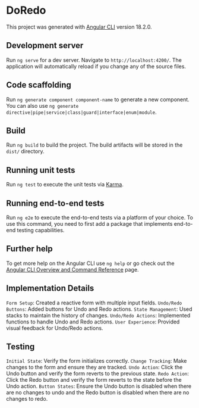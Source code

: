 # DoRedo

This project was generated with [Angular CLI](https://github.com/angular/angular-cli) version 18.2.0.

## Development server

Run `ng serve` for a dev server. Navigate to `http://localhost:4200/`. The application will automatically reload if you change any of the source files.

## Code scaffolding

Run `ng generate component component-name` to generate a new component. You can also use `ng generate directive|pipe|service|class|guard|interface|enum|module`.

## Build

Run `ng build` to build the project. The build artifacts will be stored in the `dist/` directory.

## Running unit tests

Run `ng test` to execute the unit tests via [Karma](https://karma-runner.github.io).

## Running end-to-end tests

Run `ng e2e` to execute the end-to-end tests via a platform of your choice. To use this command, you need to first add a package that implements end-to-end testing capabilities.

## Further help

To get more help on the Angular CLI use `ng help` or go check out the [Angular CLI Overview and Command Reference](https://angular.dev/tools/cli) page.

## Implementation Details

`Form Setup`: Created a reactive form with multiple input fields.
`Undo/Redo Buttons`: Added buttons for Undo and Redo actions.
`State Management`: Used stacks to maintain the history of changes.
`Undo/Redo Actions`: Implemented functions to handle Undo and Redo actions.
`User Experience`: Provided visual feedback for Undo/Redo actions.

## Testing

`Initial State`: Verify the form initializes correctly.
`Change Tracking`: Make changes to the form and ensure they are tracked.
`Undo Action`: Click the Undo button and verify the form reverts to the previous state.
`Redo Action`: Click the Redo button and verify the form reverts to the state before the Undo action.
`Button States`: Ensure the Undo button is disabled when there are no changes to undo and the Redo button is disabled when there are no changes to redo.
